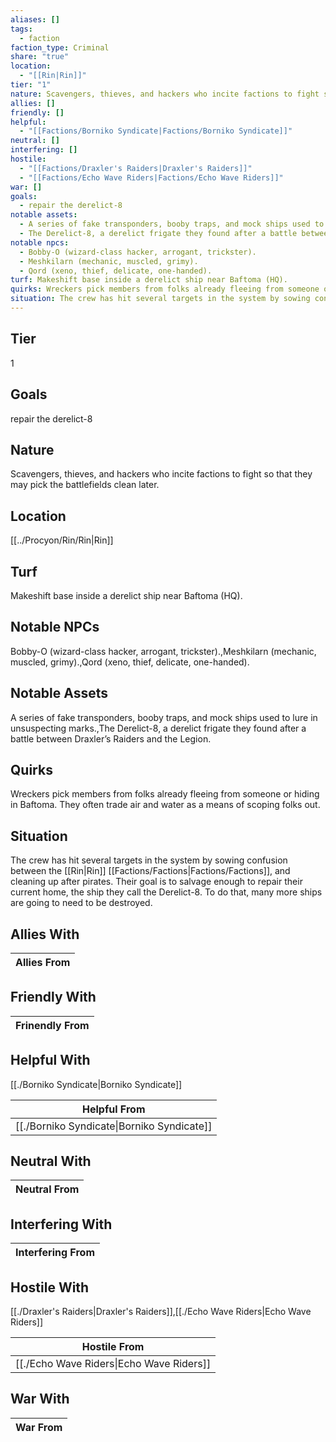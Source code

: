 ```yaml
---
aliases: []
tags:
  - faction
faction_type: Criminal
share: "true"
location:
  - "[[Rin|Rin]]"
tier: "1"
nature: Scavengers, thieves, and hackers who incite factions to fight so that they may pick the battlefields clean later.
allies: []
friendly: []
helpful:
  - "[[Factions/Borniko Syndicate|Factions/Borniko Syndicate]]"
neutral: []
interfering: []
hostile:
  - "[[Factions/Draxler's Raiders|Draxler's Raiders]]"
  - "[[Factions/Echo Wave Riders|Factions/Echo Wave Riders]]"
war: []
goals:
  - repair the derelict-8
notable assets:
  - A series of fake transponders, booby traps, and mock ships used to lure in unsuspecting marks.
  - The Derelict-8, a derelict frigate they found after a battle between Draxler’s Raiders and the Legion.
notable npcs:
  - Bobby-O (wizard-class hacker, arrogant, trickster).
  - Meshkilarn (mechanic, muscled, grimy).
  - Qord (xeno, thief, delicate, one-handed).
turf: Makeshift base inside a derelict ship near Baftoma (HQ).
quirks: Wreckers pick members from folks already fleeing from someone or hiding in Baftoma. They often trade air and water as a means of scoping folks out.
situation: The crew has hit several targets in the system by sowing confusion between the [[Rin|Rin]] [[Factions/Factions|Factions/Factions]], and cleaning up after pirates. Their goal is to salvage enough to repair their current home, the ship they call the Derelict-8. To do that, many more ships are going to need to be destroyed.
---
```

## Tier

1

## Goals

repair the derelict-8

## Nature

Scavengers, thieves, and hackers who incite factions to fight so that they may pick the battlefields clean later.

## Location

[[../Procyon/Rin/Rin|Rin]]

## Turf

Makeshift base inside a derelict ship near Baftoma (HQ).

## Notable NPCs

Bobby-O (wizard-class hacker, arrogant, trickster).,Meshkilarn (mechanic, muscled, grimy).,Qord (xeno, thief, delicate, one-handed).

## Notable Assets

A series of fake transponders, booby traps, and mock ships used to lure in unsuspecting marks.,The Derelict-8, a derelict frigate they found after a battle between Draxler’s Raiders and the Legion.

## Quirks

Wreckers pick members from folks already fleeing from someone or hiding in Baftoma. They often trade air and water as a means of scoping folks out.

## Situation

The crew has hit several targets in the system by sowing confusion between the [[Rin|Rin]] [[Factions/Factions|Factions/Factions]], and cleaning up after pirates. Their goal is to salvage enough to repair their current home, the ship they call the Derelict-8. To do that, many more ships are going to need to be destroyed.

## Allies With



| Allies From |
| ----------- |


## Friendly With



| Frinendly From |
| -------------- |


## Helpful With

[[./Borniko Syndicate|Borniko Syndicate]]

| Helpful From                                         |
| ---------------------------------------------------- |
| [[./Borniko Syndicate\|Borniko Syndicate]] |


## Neutral With




| Neutral From |
| ------------ |



## Interfering With




| Interfering From |
| ---------------- |



## Hostile With

[[./Draxler's Raiders|Draxler's Raiders]],[[./Echo Wave Riders|Echo Wave Riders]]


| Hostile From                                       |
| -------------------------------------------------- |
| [[./Echo Wave Riders\|Echo Wave Riders]] |



## War With



| War From |
| -------- |

